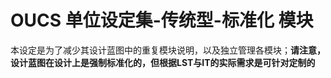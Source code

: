 # OUCS 单位设定集-传统型-标准化 模块

本设定是为了减少其设计蓝图中的重复模块说明，以及独立管理各模块；**请注意，设计蓝图在设计上是强制标准化的，但根据LST与IT的实际需求是可针对定制的**



